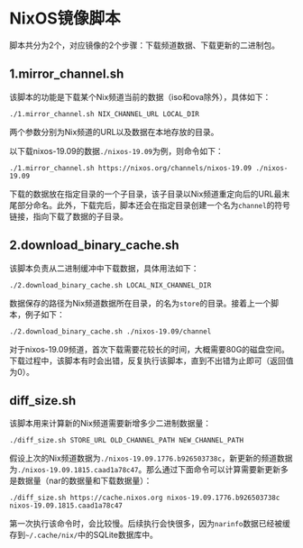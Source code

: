 # NixOS镜像脚本

脚本共分为2个，对应镜像的2个步骤：下载频道数据、下载更新的二进制包。

## 1.mirror_channel.sh

该脚本的功能是下载某个Nix频道当前的数据（iso和ova除外），具体如下：

```shell
./1.mirror_channel.sh NIX_CHANNEL_URL LOCAL_DIR
```

两个参数分别为Nix频道的URL以及数据在本地存放的目录。

以下载nixos-19.09的数据`./nixos-19.09`为例，则命令如下：
```shell
./1.mirror_channel.sh https://nixos.org/channels/nixos-19.09 ./nixos-19.09
```

下载的数据放在指定目录的一个子目录，该子目录以Nix频道重定向后的URL最末尾部分命名。此外，下载完后，脚本还会在指定目录创建一个名为`channel`的符号链接，指向下载了数据的子目录。

## 2.download_binary_cache.sh

该脚本负责从二进制缓冲中下载数据，具体用法如下：

```shell
./2.download_binary_cache.sh LOCAL_NIX_CHANNEL_DIR
```

数据保存的路径为Nix频道数据所在目录，的名为`store`的目录。接着上一个脚本，例子如下：
```shell
./2.download_binary_cache.sh ./nixos-19.09/channel
```

对于nixos-19.09频道，首次下载需要花较长的时间，大概需要80G的磁盘空间。下载过程中，该脚本有时会出错，反复执行该脚本，直到不出错为止即可（返回值为0）。

## diff_size.sh

该脚本用来计算新的Nix频道需要新增多少二进制数据量：

```shell
./diff_size.sh STORE_URL OLD_CHANNEL_PATH NEW_CHANNEL_PATH
```

假设上次的Nix频道数据为`./nixos-19.09.1776.b926503738c`，新更新的频道数据为`./nixos-19.09.1815.caad1a78c47`。那么通过下面命令可以计算需要新更新多是数据量（nar的数据量和下载数据量）：

```shell
./diff_size.sh https://cache.nixos.org nixos-19.09.1776.b926503738c nixos-19.09.1815.caad1a78c47
```

第一次执行该命令时，会比较慢。后续执行会快很多，因为`narinfo`数据已经被缓存到`~/.cache/nix/`中的SQLite数据库中。

